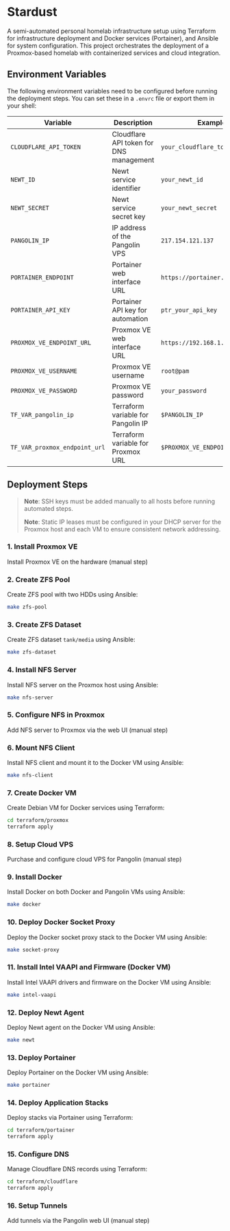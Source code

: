 # Stardust

A semi-automated personal homelab infrastructure setup using Terraform for infrastructure deployment and Docker services (Portainer), and Ansible for system configuration. This project orchestrates the deployment of a Proxmox-based homelab with containerized services and cloud integration.

## Environment Variables

The following environment variables need to be configured before running the deployment steps. You can set these in a `.envrc` file or export them in your shell:

| Variable                      | Description                             | Example                         |
| ----------------------------- | --------------------------------------- | ------------------------------- |
| `CLOUDFLARE_API_TOKEN`        | Cloudflare API token for DNS management | `your_cloudflare_token`         |
| `NEWT_ID`                     | Newt service identifier                 | `your_newt_id`                  |
| `NEWT_SECRET`                 | Newt service secret key                 | `your_newt_secret`              |
| `PANGOLIN_IP`                 | IP address of the Pangolin VPS          | `217.154.121.137`               |
| `PORTAINER_ENDPOINT`          | Portainer web interface URL             | `https://portainer.example.com` |
| `PORTAINER_API_KEY`           | Portainer API key for automation        | `ptr_your_api_key`              |
| `PROXMOX_VE_ENDPOINT_URL`     | Proxmox VE web interface URL            | `https://192.168.1.35:8006/`    |
| `PROXMOX_VE_USERNAME`         | Proxmox VE username                     | `root@pam`                      |
| `PROXMOX_VE_PASSWORD`         | Proxmox VE password                     | `your_password`                 |
| `TF_VAR_pangolin_ip`          | Terraform variable for Pangolin IP      | `$PANGOLIN_IP`                  |
| `TF_VAR_proxmox_endpoint_url` | Terraform variable for Proxmox URL      | `$PROXMOX_VE_ENDPOINT_URL`      |

## Deployment Steps

> **Note**: SSH keys must be added manually to all hosts before running automated steps.
>
> **Note**: Static IP leases must be configured in your DHCP server for the Proxmox host and each VM to ensure consistent network addressing.

### 1. Install Proxmox VE

Install Proxmox VE on the hardware (manual step)

### 2. Create ZFS Pool

Create ZFS pool with two HDDs using Ansible:

```bash
make zfs-pool
```

### 3. Create ZFS Dataset

Create ZFS dataset `tank/media` using Ansible:

```bash
make zfs-dataset
```

### 4. Install NFS Server

Install NFS server on the Proxmox host using Ansible:

```bash
make nfs-server
```

### 5. Configure NFS in Proxmox

Add NFS server to Proxmox via the web UI (manual step)

### 6. Mount NFS Client

Install NFS client and mount it to the Docker VM using Ansible:

```bash
make nfs-client
```

### 7. Create Docker VM

Create Debian VM for Docker services using Terraform:

```bash
cd terraform/proxmox
terraform apply
```

### 8. Setup Cloud VPS

Purchase and configure cloud VPS for Pangolin (manual step)

### 9. Install Docker

Install Docker on both Docker and Pangolin VMs using Ansible:

```bash
make docker
```

### 10. Deploy Docker Socket Proxy

Deploy the Docker socket proxy stack to the Docker VM using Ansible:

```bash
make socket-proxy
```

### 11. Install Intel VAAPI and Firmware (Docker VM)

Install Intel VAAPI drivers and firmware on the Docker VM using Ansible:

```bash
make intel-vaapi
```

### 12. Deploy Newt Agent

Deploy Newt agent on the Docker VM using Ansible:

```bash
make newt
```

### 13. Deploy Portainer

Deploy Portainer on the Docker VM using Ansible:

```bash
make portainer
```

### 14. Deploy Application Stacks

Deploy stacks via Portainer using Terraform:

```bash
cd terraform/portainer
terraform apply
```

### 15. Configure DNS

Manage Cloudflare DNS records using Terraform:

```bash
cd terraform/cloudflare
terraform apply
```

### 16. Setup Tunnels

Add tunnels via the Pangolin web UI (manual step)
